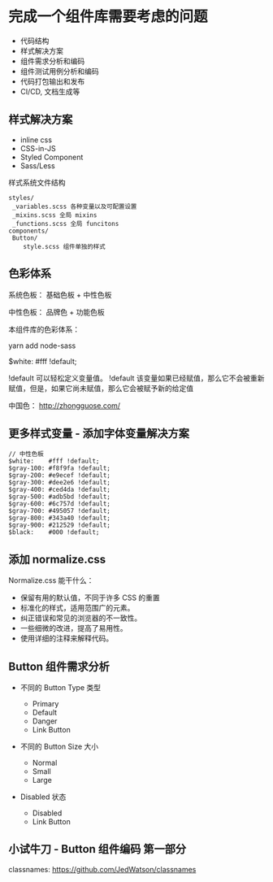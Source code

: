 # 完成一个组件库需要考虑的问题
- 代码结构
- 样式解决方案
- 组件需求分析和编码
- 组件测试用例分析和编码
- 代码打包输出和发布
- CI/CD, 文档生成等


## 样式解决方案
- inline css
- CSS-in-JS
- Styled Component
- Sass/Less

样式系统文件结构
```
styles/
 _variables.scss 各种变量以及可配置设置
 _mixins.scss 全局 mixins
 _functions.scss 全局 funcitons
components/
 Button/
    style.scss 组件单独的样式
```

## 色彩体系
系统色板： 基础色板 + 中性色板

中性色板： 品牌色 + 功能色板

本组件库的色彩体系：

yarn add node-sass

$white:    #fff !default;

!default 可以轻松定义变量值。
!default 该变量如果已经赋值，那么它不会被重新赋值，但是，如果它尚未赋值，那么它会被赋予新的给定值

中国色： http://zhongguose.com/

## 更多样式变量 - 添加字体变量解决方案
```
// 中性色板
$white:    #fff !default;
$gray-100: #f8f9fa !default;
$gray-200: #e9ecef !default;
$gray-300: #dee2e6 !default;
$gray-400: #ced4da !default;
$gray-500: #adb5bd !default;
$gray-600: #6c757d !default;
$gray-700: #495057 !default;
$gray-800: #343a40 !default;
$gray-900: #212529 !default;
$black:    #000 !default;
```

## 添加 normalize.css
Normalize.css 能干什么：

- 保留有用的默认值，不同于许多 CSS 的重置
- 标准化的样式，适用范围广的元素。
- 纠正错误和常见的浏览器的不一致性。
- 一些细微的改进，提高了易用性。
- 使用详细的注释来解释代码。

## Button 组件需求分析
- 不同的 Button Type 类型
  - Primary 
  - Default
  - Danger
  - Link Button
  
- 不同的 Button Size 大小
  - Normal
  - Small
  - Large
  
- Disabled 状态
  - Disabled
  - Link Button  
  
## 小试牛刀 - Button 组件编码 第一部分
classnames: https://github.com/JedWatson/classnames